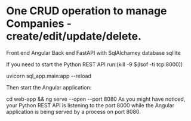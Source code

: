 # One CRUD operation to manage Companies - create/edit/update/delete.
Front end Angular 
Back end FastAPI with SqlAlchamey
database sqllite

If you need to start the Python REST API run:(kill -9 $(lsof -ti tcp:8000))

uvicorn sql_app.main:app --reload

Then start the Angular application:

cd web-app && ng serve --open --port 8080
As you might have noticed, your Python REST API is listening to the port 8000 while the Angular application is being served by a process on port 8080.
